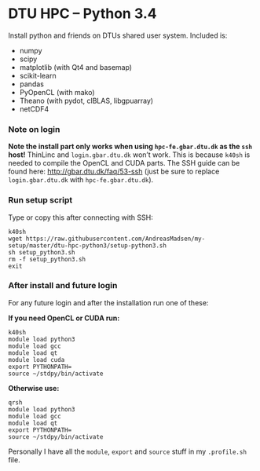 # DTU HPC – Python 3.4

Install python and friends on DTUs shared user system. Included is:

* numpy
* scipy
* matplotlib (with Qt4 and basemap)
* scikit-learn
* pandas
* PyOpenCL (with mako)
* Theano (with pydot, clBLAS, libgpuarray)
* netCDF4

### Note on login

**Note the install part only works when using `hpc-fe.gbar.dtu.dk` as the `ssh` host!** ThinLinc and `login.gbar.dtu.dk` won’t work. This is because `k40sh` is needed to compile the OpenCL and CUDA parts. The SSH guide can be found here: http://gbar.dtu.dk/faq/53-ssh (just be sure to replace `login.gbar.dtu.dk` with `hpc-fe.gbar.dtu.dk`).

### Run setup script

Type or copy this after connecting with SSH:

```shell
k40sh
wget https://raw.githubusercontent.com/AndreasMadsen/my-setup/master/dtu-hpc-python3/setup-python3.sh
sh setup_python3.sh
rm -f setup_python3.sh
exit
```

### After install and future login

For any future login and after the installation run one of these:

**If you need OpenCL or CUDA run:**

```shell
k40sh
module load python3
module load gcc
module load qt
module load cuda
export PYTHONPATH=
source ~/stdpy/bin/activate
```

**Otherwise use:**

```shell
qrsh
module load python3
module load gcc
module load qt
export PYTHONPATH=
source ~/stdpy/bin/activate
```

Personally I have all the `module`, `export` and `source` stuff in my `.profile.sh` file.
